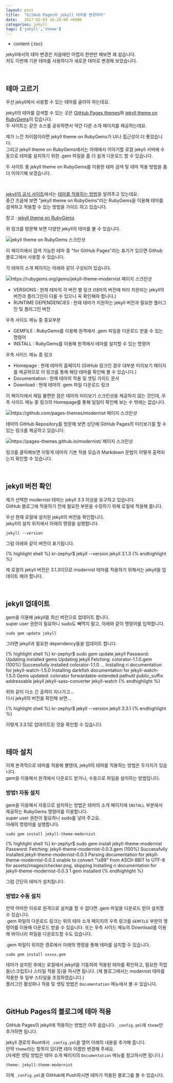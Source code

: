 ```yaml
---
layout: post
title:  "GitHub Pages의 jekyll 테마를 변경하자"
date:   2017-02-03 16:26:00 +0900
categories: jekyll
tags: ['jekyll','theme']
---
```


* content
{:toc}

jekyll에서의 테마 변경은 처음에만 어렵지 한번만 해보면 꽤 쉽습니다.  
저도 이번에 기본 테마를 사용하다가 새로운 테마로 변경해 보았습니다.

<br/>

## 테마 고르기
우선 jekyll에서 사용할 수 있는 테마를 골라야 하는데요.  

jekyll의 테마를 검색할 수 있는 곳은 [GitHub Pages themes](https://github.com/pages-themes)와 [jekyll theme on RubyGems](https://rubygems.org/search?utf8=✓&query=jekyll-theme)이 있습니다.  
두 사이트는 같은 소스를 공유하면서 약간 다른 소개 페이지를 제공하는데요.

제가 느낀 차이점이라면 jekyll theme on RubyGems가 UI나 접근성이 더 좋았습니다.  
그리고 jekyll theme on RubyGems에서는 아래에서 이야기할 로컬 jekyll 서버에 수동으로 테마를 설치하기 위한 .gem 파일을 좀 더 쉽게 다운로드 할 수 있습니다.

두 사이트 중 jekyll theme on RubyGems를 이용한 테마 검색 및 테마 적용 방법을 좀 더 이야기해 보겠습니다.

<br/>

[jekyll의 공식 사이트](http://jekyllrb.com)에서는 [테마를 적용하는 방법](http://jekyllrb.com/docs/themes)을 알려주고 있는데요.  
중간 즈음에 보면 "jekyll theme on RubyGems"라는 RubyGems을 이용해 테마를 검색하고 적용할 수 있는 방법을 가이드 하고 있습니다.

참고 : [jekyll theme on RubyGems](https://rubygems.org/search?utf8=✓&query=jekyll-theme)

위 링크를 방문해 보면 다양한 jekyll의 테마를 볼 수 있습니다.

![jekyll theme on RubyGems 스크린샷](/asserts/2017-02-03-change-jekyll-theme/cjt_01.jpg)

이 페이지에서 검색 가능한 테마 중 "for GitHub Pages"라는 표기가 있으면 Github 블로그에서 사용할 수 있습니다.  

각 테마의 소개 페이지는 아래와 같이 구성되어 있습니다.

![https://rubygems.org/gems/jekyll-theme-modernist 페이지 스크린샷](/asserts/2017-02-03-change-jekyll-theme/cjt_02.jpg)

- VERSIONS : 현재 테마의 각 버전 별 링크 (테마의 버전에 따라 지원되는 jekyll의 버전과 플러그인이 다를 수 있으니 꼭 확인해야 합니다.)
- RUNTIME DEPENDENCIES : 현재 테마가 지원하는 jekyll 버전과 필요한 플러그인 및 플러그인 버전

우측 사이드 메뉴 중 중요부분

- GEMFILE : RubyGems를 이용해 원격에서 .gem 파일을 다운로드 받을 수 있는 명령어
- INSTALL : RubyGems를 이용해 원격에서 테마를 설치할 수 있는 명령어

우측 사이드 메뉴 중 링크

- Homepage : 현재 테마의 홈페이지 (GitHub 링크인 경우 대부분 미리보기 페이지를 제공하므로 이 링크를 통해 해당 테마를 확인해 볼 수 있습니다.)
- Documentation : 현재 테마의 적용 및 셋팅 가이드 문서
- Download : 현재 테마의 .gem 파일 다운로드 링크

이 페이지에서 제일 불편한 점은 테마의 미리보기 스크린샷을 제공하지 않는 것인데, 우측 사이드 메뉴 중 링크의 Homepage를 통해 일일이 확인해 보는 수 밖에는 없습니다.

![https://github.com/pages-themes/modernist 페이지 스크린샷](/asserts/2017-02-03-change-jekyll-theme/cjt_03.jpg)

테마의 GitHub Repository를 방문해 보면 상단에 GitHub Pages의 미리보기를 할 수 있는 링크를 제공하고 있습니다.

![https://pages-themes.github.io/modernist/ 페이지 스크린샷](/asserts/2017-02-03-change-jekyll-theme/cjt_04.jpg)

링크를 클릭해보면 이렇게 테마의 기본 적용 모습과 Markdown 문법이 어떻게 출력되는지 확인할 수 있습니다.

<br/>

## jekyll 버전 확인
제가 선택한 modernist 테마는 jekyll 3.3 이상을 요구하고 있습니다.  
GitHub 블로그에 적용하기 전에 필요한 부분을 수정하기 위해 로컬에 적용해 봅니다.  

우선 현재 로컬에 설치된 jekyll의 버전을 확인합니다.  
jekyll의 설치 위치에서 아래의 명령을 실행합니다.

```
jekyll --version
```

그럼 아래와 같이 버전이 표기됩니다.

{% highlight shell %}
kr-zephyr$ jekyll --version
jekyll 3.1.3
{% endhighlight %}

제 로컬의 jekyll 버전은 3.1.3이므로 modernist 테마를 적용하기 위해서는 jekyll을 업데이트 해야 합니다.

<br/>

## jekyll 업데이트
gem을 이용해 jekyll을 최신 버전으로 업데이트 합니다.  
super user 권한이 필요하니 sudo도 빼먹지 말고, 아래와 같이 명령어를 입력합니다.

```
sudo gem update jekyll
```

그러면 jekyll과 필요한 dependency들을 업데이트 합니다.

{% highlight shell %}
kr-zephyr$ sudo gem update jekyll
Password:
Updating installed gems
Updating jekyll
Fetching: colorator-1.1.0.gem (100%)
Successfully installed colorator-1.1.0
...
Installing ri documentation for jekyll-watch-1.5.0
Installing darkfish documentation for jekyll-watch-1.5.0
Gems updated: colorator forwardable-extended pathutil public_suffix addressable jekyll jekyll-sass-converter jekyll-watch
{% endhighlight %}

위와 같이 다소 긴 출력이 지나가고...  
다시 jekyll의 버전을 확인해 보면...

{% highlight shell %}
kr-zephyr$ jekyll --version
jekyll 3.3.1
{% endhighlight %}

이렇게 3.3.1로 업데이트된 것을 확인할 수 있습니다.

<br/>

## 테마 설치

이제 본격적으로 테마를 적용해 볼텐데, jekyll의 테마를 적용하는 방법은 두가지가 있습니다.  
gem을 이용해서 원격에서 다운로드 받거나, 수동으로 파일을 설치하는 방법입니다.  

### 방법1 자동 설치
gem을 이용해서 자동으로 설치하는 방법은 테마의 소개 페이지에 `INSTALL` 부분에서 제공하는 RubyGems 명령어를 이용합니다.  
super user 권한이 필요하니 sudo를 넣어 주고요.  
아래의 명령어를 실행합니다.

```
sudo gem install jekyll-theme-modernist
```

{% highlight shell %}
kr-zephyr$ sudo gem install jekyll-theme-modernist
Password:
Fetching: jekyll-theme-modernist-0.0.3.gem (100%)
Successfully installed jekyll-theme-modernist-0.0.3
Parsing documentation for jekyll-theme-modernist-0.0.3
unable to convert "\x89" from ASCII-8BIT to UTF-8 for assets/images/checker.png, skipping
Installing ri documentation for jekyll-theme-modernist-0.0.3
1 gem installed
{% endhighlight %}

그럼 간단히 테마가 설치됩니다.


### 방법2 수동 설치
만약 어떠한 이유로 원격으로 설치를 할 수 없다면 .gem 파일을 다운로드 받아 설치할 수 있습니다.  
.gem 파일의 다운로드 링크는 위의 테마 소개 페이지의 우측 링크를 `GEMFILE` 부분의 명령어를 이용해 다운로드 받을 수 있습니다.
또는 우측 사이드 메뉴의 Download를 이용해 바이너리 파일을 다운로드할 수도 있습니다.

.gem 파일이 위치한 경로에서 아래의 명령을 통해 테마를 설치할 수 있습니다.

```
sudo gem install xxxxx.gem
```

테마가 설치된 후에는 로컬에서 jekyll을 기동하여 적용된 테마를 확인하고, 필요한 작업들(스크립트나 스타일 적용 등)을 하시면 됩니다. (제 블로그에서는 modernist 테마를 적용한 후 일부 스타일을 조정하였습니다.)  
플러그인 활성화나 적용 및 셋팅 방법은 `Documentation` 메뉴에서 볼 수 있습니다.

<br/>

## GitHub Pages의 블로그에 테마 적용
GitHub Pages의 jekyll에 적용하는 방법은 아주 쉽습니다.
`_config.yml`에 `theme`만 추가하면 됩니다.

jekyll 경로의 Root에서 `_config.yml`을 열어 아래의 내용을 추가해 줍니다.  
만약 `theme`라는 항목이 있다면 테마 이름만 변경해 주세요.  
(자세한 셋팅 방법은 테마 소개 페이지의 `Documentation` 메뉴를 참고하시면 됩니다.)

```
theme: jekyll-theme-modernist
```

이제 `_config.yml`을 GitHub에 Push하시면 테마가 적용된 블로그를 볼 수 있습니다.